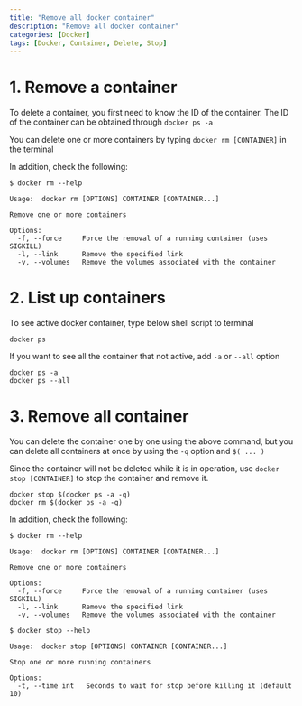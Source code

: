 ```yaml
---
title: "Remove all docker container"
description: "Remove all docker container"
categories: [Docker]
tags: [Docker, Container, Delete, Stop]
---
```




# 1. Remove a container
To delete a container, you first need to know the ID of the container. The ID of the container can be obtained through ```docker ps -a```

You can delete one or more containers by typing ```docker rm [CONTAINER]``` in the terminal

In addition, check the following:
```
$ docker rm --help

Usage:	docker rm [OPTIONS] CONTAINER [CONTAINER...]

Remove one or more containers

Options:
  -f, --force     Force the removal of a running container (uses SIGKILL)
  -l, --link      Remove the specified link
  -v, --volumes   Remove the volumes associated with the container
```

# 2. List up containers
To see active docker container, type below shell script to terminal
```
docker ps
```

If you want to see all the container that not active, add ```-a``` or ```--all``` option
```
docker ps -a
docker ps --all
```

# 3. Remove all container
You can delete the container one by one using the above command, but you can delete all containers at once by using the ```-q``` option and ```$( ... )```

Since the container will not be deleted while it is in operation, use ```docker stop [CONTAINER]``` to stop the container and remove it.
```
docker stop $(docker ps -a -q)
docker rm $(docker ps -a -q)
```

In addition, check the following:
```
$ docker rm --help

Usage:	docker rm [OPTIONS] CONTAINER [CONTAINER...]

Remove one or more containers

Options:
  -f, --force     Force the removal of a running container (uses SIGKILL)
  -l, --link      Remove the specified link
  -v, --volumes   Remove the volumes associated with the container
```
```
$ docker stop --help

Usage:	docker stop [OPTIONS] CONTAINER [CONTAINER...]

Stop one or more running containers

Options:
  -t, --time int   Seconds to wait for stop before killing it (default 10)
```
